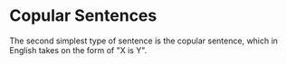 # Copular Sentences
The second simplest type of sentence is the copular sentence, which in English takes on the form of "X is Y".